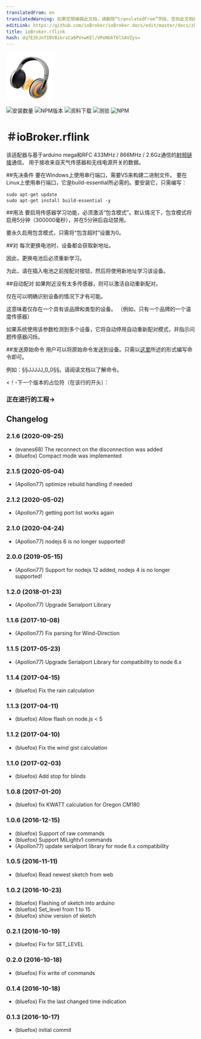 ```yaml
---
translatedFrom: en
translatedWarning: 如果您想编辑此文档，请删除“translatedFrom”字段，否则此文档将再次自动翻译
editLink: https://github.com/ioBroker/ioBroker.docs/edit/master/docs/zh-cn/adapterref/iobroker.rflink/README.md
title: ioBroker.rflink
hash: dq7E3hJnTI8V8ikrvCa6PV+wKEl/VPeNGkT6lSAVZys=
---
```

![商标](../../../en/adapterref/iobroker.rflink/admin/rflink.png)

![安装数量](http://iobroker.live/badges/rflink-stable.svg)
![NPM版本](http://img.shields.io/npm/v/iobroker.rflink.svg)
![资料下载](https://img.shields.io/npm/dm/iobroker.rflink.svg)
![测验](https://travis-ci.org/ioBroker/ioBroker.rflink.svg?branch=master)
![NPM](https://nodei.co/npm/iobroker.rflink.png?downloads=true)

＃ioBroker.rflink
=================

该适配器与基于arduino mega和RFC 433MHz / 866MHz / 2.6Gz通信的[射频链接](http://www.nemcon.nl/blog2/)通信。
用于接收来自天气传感器和无线电源开关的数据。

##先决条件
要在Windows上使用串行端口，需要VS来构建二进制文件。
要在Linux上使用串行端口，它是build-essential所必需的。要安装它，只需编写：

```
sudo apt-get update
sudo apt-get install build-essential -y
```

##用法
要启用传感器学习功能，必须激活“包含模式”。默认情况下，包含模式将启用5分钟（300000毫秒），并在5分钟后自动禁用。

要永久启用包含模式，只需将“包含超时”设置为0。

##对
每次更换电池时，设备都会获取新地址。

因此，更换电池后必须重新学习。

为此，请在插入电池之前按配对按钮，然后将使用新地址学习该设备。

##自动配对
如果附近没有太多传感器，则可以激活自动重新配对。

仅在可以明确识别设备的情况下才有可能。

这意味着仅存在一个具有该品牌和类型的设备。 （例如，只有一个品牌的一个温度传感器）

如果系统使用该参数检测到多个设备，它将自动停用自动重新配对模式，并指示问题传感器闪烁。

##发送原始命令
用户可以将原始命令发送到设备。只需以[这里](http://www.nemcon.nl/blog2/protref)所述的形式编写命令即可。

例如：§§JJJJJ_0_0§§。请阅读文档以了解命令。

<！-下一个版本的占位符（在该行的开头）：

### __正在进行的工程__->

## Changelog
### 2.1.6 (2020-09-25)
* (evanes68) The reconnect on the disconnection was added
* (bluefox) Compact mode was implemented

### 2.1.5 (2020-05-04)
* (Apollon77) optimize rebuild handling if needed

### 2.1.2 (2020-05-02)
* (Apollon77) getting port list works again 

### 2.1.0 (2020-04-24)
* (Apollon77) nodejs 6 is no longer supported!

### 2.0.0 (2019-05-15)
* (Apollon77) Support for nodejs 12 added, nodejs 4 is no longer supported!

### 1.2.0 (2018-01-23)
* (Apollon77) Upgrade Serialport Library

### 1.1.6 (2017-10-08)
* (Apollon77) Fix parsing for Wind-Direction

### 1.1.5 (2017-05-23)
* (Apollon77) Upgrade Serialport Library for compatibility to node 6.x

### 1.1.4 (2017-04-15)
* (bluefox) Fix the rain calculation

### 1.1.3 (2017-04-11)
* (bluefox) Allow flash on node.js < 5

### 1.1.2 (2017-04-10)
* (bluefox) Fix the wind gist calculation

### 1.1.0 (2017-02-03)
* (bluefox) Add stop for blinds

### 1.0.8 (2017-01-20)
* (bluefox) fix KWATT calculation for Oregon CM180

### 1.0.6 (2016-12-15)
* (bluefox) Support of raw commands
* (bluefox) Support MiLightv1 commands
* (Apollon77) update serialport library for node 6.x compatibility

### 1.0.5 (2016-11-11)
* (bluefox) Read newest sketch from web

### 1.0.2 (2016-10-23)
* (bluefox) Flashing of sketch into arduino
* (bluefox) Set_level from 1 to 15
* (bluefox) show version of sketch

### 0.2.1 (2016-10-19)
* (bluefox) Fix for SET_LEVEL

### 0.2.0 (2016-10-18)
* (bluefox) Fix write of commands

### 0.1.4 (2016-10-18)
* (bluefox) Fix the last changed time indication

### 0.1.3 (2016-10-17)
* (bluefox) initial commit